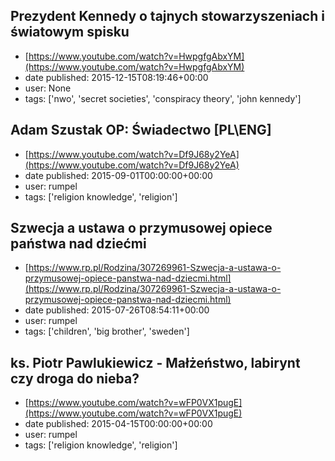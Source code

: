 ## Prezydent Kennedy o tajnych stowarzyszeniach i światowym spisku
 - [https://www.youtube.com/watch?v=HwpgfgAbxYM](https://www.youtube.com/watch?v=HwpgfgAbxYM)
 - date published: 2015-12-15T08:19:46+00:00
 - user: None
 - tags: ['nwo', 'secret societies', 'conspiracy theory', 'john kennedy']

## Adam Szustak OP: Świadectwo [PL\ENG]
 - [https://www.youtube.com/watch?v=Df9J68y2YeA](https://www.youtube.com/watch?v=Df9J68y2YeA)
 - date published: 2015-09-01T00:00:00+00:00
 - user: rumpel
 - tags: ['religion knowledge', 'religion']

## Szwecja a ustawa o przymusowej opiece państwa nad dziećmi
 - [https://www.rp.pl/Rodzina/307269961-Szwecja-a-ustawa-o-przymusowej-opiece-panstwa-nad-dziecmi.html](https://www.rp.pl/Rodzina/307269961-Szwecja-a-ustawa-o-przymusowej-opiece-panstwa-nad-dziecmi.html)
 - date published: 2015-07-26T08:54:11+00:00
 - user: rumpel
 - tags: ['children', 'big brother', 'sweden']

## ks. Piotr Pawlukiewicz -  Małżeństwo, labirynt czy droga do nieba?
 - [https://www.youtube.com/watch?v=wFP0VX1pugE](https://www.youtube.com/watch?v=wFP0VX1pugE)
 - date published: 2015-04-15T00:00:00+00:00
 - user: rumpel
 - tags: ['religion knowledge', 'religion']

